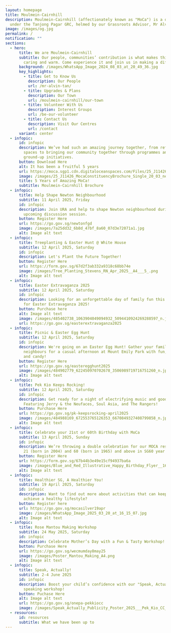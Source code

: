```yaml
---
layout: homepage
title: Moulmein-Cairnhill
description: Moulmein-Cairnhill (affectionately known as "MoCa") is a division
  under the Tanjong Pagar GRC, helmed by our Grassroots Advisor, Mr Alvin Tan.
image: /images/og.jpg
permalink: /
notification: ""
sections:
  - hero:
      title: We are Moulmein-Cairnhill
      subtitle: Our people, communities’ contribution is what makes this town special,
        caring and warm. Come experience it and join us in making a difference.
      background: /images/WhatsApp_Image_2024_08_03_at_20_49_36.jpg
      key_highlights:
        - title: Get to Know Us
          description: Our People
          url: /mr-alvin-tan/
        - title: Upgrades & Plans
          description: Our Town
          url: /moulmein-cairnhill/our-town
        - title: Volunteer With Us
          description: Interest Groups
          url: /be-our-volunteer
        - title: Contact Us
          description: Visit Our Centres
          url: /contact
      variant: center
  - infopic:
      id: infopic
      description: We’ve had such an amazing journey together, from refreshing our
        spaces to bringing our community together through programmes and
        ground-up initiatives.
      button: Download Here
      alt: It has been a fruitful 5 years
      url: https://moca.sgp1.cdn.digitaloceanspaces.com/Files/25_J11426_MocaConstituencyBrochure_Single_20_03.pdf
      image: /images/25_J11426_MocaConstituencyBrochure_Single_20_03_new.jpg
      title: 5 Years of Amazing MoCa!
      subtitle: Moulmein-Cairnhill Brochure
  - infopic:
      title: Help Shape Newton Neighbourhood
      subtitle: 11 April 2025, Friday
      id: infopic
      description: Join URA and help to shape Newton neighbourhood during their
        upcoming discussion session.
      button: Register Here
      url: https://go.gov.sg/newtonfgd
      image: /images/7a25dd32_6b8d_47bf_8a60_07d3e72071a1.jpg
      alt: Image alt text
  - infopic:
      title: Treeplanting & Easter Hunt @ White House
      subtitle: 12 April 2025, Saturday
      id: infopic
      description: Let's Plant the Future Together!
      button: Register Here
      url: https://form.gov.sg/67d2f3ab332a9318c68bb74e
      image: /images/Tree_Planting_Stevens_RN_Apr_2025__A4___5_.png
      alt: Image alt text
  - infopic:
      title: Easter Extravaganza 2025
      subtitle: 12 April 2025, Saturday
      id: infopic
      description: Looking for an unforgettable day of family fun this April? Join us
        for Easter Extravaganza 2025!
      button: Purchase here
      alt: Image alt text
      image: /images/485402738_1063904049094932_5094410924269288597_n.jpg
      url: https://go.gov.sg/easterextravaganza2025
  - infopic:
      title: Picnic & Easter Egg Hunt
      subtitle: 12 April 2025, Saturday
      id: infopic
      description: We're going on an Easter Egg Hunt! Gather your family, friends and
        neighbours for a casual afternoon at Mount Emily Park with fun, games
        and candy!
      button: Register Here
      url: https://go.gov.sg/easteregghunt2025
      image: /images/484902779_622450970702678_3506989719716751260_n.jpg
      alt: Image alt text
  - infopic:
      title: Pek Kio Keeps Rocking!
      subtitle: 12 April 2025, Saturday
      id: infopic
      description: Get ready for a night of electrifying music and good vibes!
        Featuring Jerry & the Neufaces, Soul Asia, and The Rangers!
      button: Purchase Here
      url: https://go.gov.sg/pk-keepsrocking-april2025
      image: /images/484988169_672553765126353_6670849327408799858_n.jpg
      alt: Image alt text
  - infopic:
      title: Celebrate your 21st or 60th Birthday with MoCa
      subtitle: 13 April 2025, Sunday
      id: infopic
      description: We’re throwing a double celebration for our MOCA residents turning
        21 (born in 2004) and 60 (born in 1965) and above in SG60 year!
      button: Register Here
      url: https://form.gov.sg/67b44b3e49e15cf94937ba6a
      image: /images/Blue_and_Red_Illustrative_Happy_Birthday_Flyer__16_.png
      alt: Image alt text
  - infopic:
      title: Healthier SG, A Healthier You!
      subtitle: 19 April 2025, Saturday
      id: infopic
      description: Want to find out more about activities that can keep you active and
        achieve a healthy lifestyle?
      button: Register here
      url: https://go.gov.sg/mocasilver19apr
      image: /images/WhatsApp_Image_2025_03_20_at_16_15_07.jpg
      alt: Image alt text
  - infopic:
      title: Rose Mantou Making Workshop
      subtitle: 24 May 2025, Saturday
      id: infopic
      description: Celebrate Mother’s Day with a Fun & Tasty Workshop!
      button: Purchase Here
      url: https://go.gov.sg/wecmumday8may25
      image: /images/Poster_Mantou_Making_A4.png
      alt: Image alt text
  - infopic:
      title: Speak, Actually!
      subtitle: 2-4 June 2025
      id: infopic
      description: Boost your child’s confidence with our "Speak, Actually" public
        speaking workshop!
      button: Puchase Here
      alt: Image alt text
      url: https://go.gov.sg/onepa-pekkiocc
      image: /images/Speak_Actually_Publicity_Poster_2025___Pek_Kio_CC___A4_V1.png
  - resources:
      id: resources
      subtitle: What we have been up to
---
```

